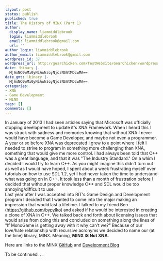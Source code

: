 ```yaml
---
layout: post
status: publish
published: true
title: The History of MINX (Part 1)
author:
  display_name: liammiddlebrook
  login: liammiddlebrook
  email: liammiddlebrook@gmail.com
  url: ''
author_login: liammiddlebrook
author_email: liammiddlebrook@gmail.com
wordpress_id: 37
wordpress_url: http://gearchicken.com/TestWebsite/GearChicken/wordpress/?p=37
date: !binary |-
  MjAxNC0wMi0yNiAwNzoyNjozNSAtMDcwMA==
date_gmt: !binary |-
  MjAxNC0wMi0yNiAwNzoyNjozNSAtMDcwMA==
categories:
- XNA
- Game Development
- MINX
tags: []
comments: []
---
```

<p>In January of 2013 I had seen articles saying that Microsoft was officially stopping development to update it's XNA Framework. When I heard this I was struck with sadness and memories knowing that without XNA I never would have become a Game Developer, and maybe not even a programmer.<br />
A year or so before XNA was deprecated I grew to a point where I felt I needed to strive to program in something more challenging than XNA, something that would give me more control. I had always been told that C++ was a great language, and that it was "The Industry Standard." On a whim I decided I would try to learn C++. As you might imagine this didn't turn out as well as I would have hoped, I spent about a week frustrating myself over tutorials on how to use SDL 1.2, yet I had never taken the time to understand what was going on in C++. It took less than a month of frustration before I decided that without proper knowledge C++ and SDL would be too annoying/difficult to use.<br />
Last year after I was accepted into RIT's Game Design and Development program I decided that I wanted to come into the major making an impression that would last a lifetime. I talked to my friend Ben (<a href="https://github.com/bypylko">https://github.com/bypylko</a>) and asked if he would be interested in creating a clone of XNA in C++. We talked back and forth about licensing issues that would arise from doing this and concluded on something along the lines of "If MonoGame is getting away with it why can't we?" Because of our love/hate relationship with recursive acronyms we decided to name our (at the time) library, MINX. Meaning, <strong>MINX IS Not XNA</strong>.</p>
<p>Here are links to the MINX <a href="https://github.com/GearChicken/MINX">GitHub</a> and <a href="http://gearchicken.com/MINX">Development Blog</a></p>
<p>To be continued. . .</p>
